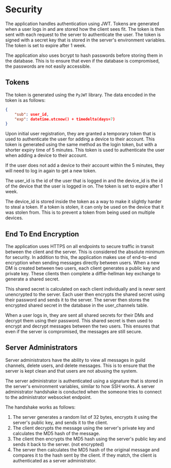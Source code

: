 # Security

The application handles authentication using JWT. Tokens are generated when a user logs in and are stored how the client
sees fit. The token is then sent with each request to the server to authenticate the user. The token is signed with a
secret key that is stored in the server's environment variables. The token is set to expire after 1 week.

The application also uses bcrypt to hash passwords before storing them in the database. This is to ensure that even if
the
database is compromised, the passwords are not easily accessible.

## Tokens

The token is generated using the `PyJWT` library. The data encoded in the token is as follows:

```json
{
    "sub": user_id,
    "exp": datetime.utcnow() + timedelta(days=7)
}
```

Upon initial user registration, they are granted a temporary token that is used to authenticate the user for adding a
device to their account. This token is generated using the same method as the login token, but with a shorter expiry
time
of 5 minutes. This token is used to authenticate the user when adding a device to their account.

If the user does not add a device to their account within the 5 minutes, they will need to log in again to get a new
token.

The user_id is the id of the user that is logged in and the device_id is the id of the device that the user is logged in
on. The token is set to expire after 1 week.

The device_id is stored inside the token as a way to make it slightly harder to steal a token. If a token is stolen, it
can only be used on the device that it was stolen from. This is to prevent a token from being used on multiple devices.

## End To End Encryption

The application uses HTTPS on all endpoints to secure traffic in transit between the client and the server. This is
considered the absolute minimum for security. In addition to this, the application makes use of end-to-end encryption
when sending messages directly between users. When a new DM is created between two users, each client generates a
public key and private key. These clients then complete a diffie-hellman key exchange to generate a shared secret.

This shared secret is calculated on each client individually and is never sent unencrypted to the server. Each user then
encrypts the shared secret using their password and sends it to the server. The server then stores the encrypted shared
secret in the database in the user_channels table.

When a user logs in, they are sent all shared secrets for their DMs and decrypt them using their password. This shared
secret is then used to encrypt and decrypt messages between the two users. This ensures that even if the server is
compromised, the messages are still secure.

## Server Administrators

Server administrators have the ability to view all messages in guild channels, delete users, and delete messages. This
is to ensure that the server is kept clean and that users are not abusing the system.

The server administrator is authenticated using a signature that is stored in the server's environment variables,
similar to how SSH works. A server administrator handshake is conducted when the someone tries to connect to the
administrator websocket endpoint.

The handshake works as follows:

1. The server generates a random list of 32 bytes, encrypts it using the server's public key, and sends it to the
   client.
2. The client decrypts the message using the server's private key and calculates the MD5 hash of the message.
3. The client then encrypts the MD5 hash using the server's public key and sends it back to the server. (not encrypted)
4. The server then calculates the MD5 hash of the original message and compares it to the hash sent by the client. If
   they match, the client is authenticated as a server administrator.